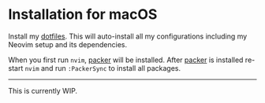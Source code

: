 # Installation for macOS

Install my [dotfiles](https://github.com/dpjungmin/dotfiles). This will auto-install all my
configurations including my Neovim setup and its dependencies.

When you first run `nvim`, [packer] will be installed. After [packer] is installed re-start `nvim`
and run `:PackerSync` to install all packages.

---

This is currently WIP.

[packer]: https://github.com/wbthomason/packer.nvim
